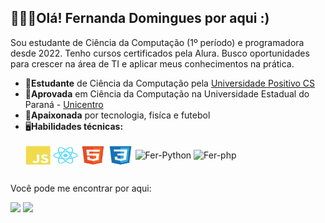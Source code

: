 ## 🙋🏽‍♀️Olá! Fernanda Domingues por aqui :)
Sou estudante de Ciência da Computação (1º período) e programadora desde 2022. Tenho cursos certificados pela Alura. Busco oportunidades para crescer na área de TI e aplicar meus conhecimentos na prática.

- 📑**Estudante** de Ciência da Computação pela [Universidade Positivo CS](https://www.up.edu.br/)
- 💁**Aprovada** em Ciência da Computação na Universidade Estadual do Paraná - [Unicentro](https://www3.unicentro.br/)
- 💟**Apaixonada** por tecnologia, fisíca e futebol
- 🖥️**Habilidades técnicas:**
  <div style="display: inline_block"><br>
  <img align="center" alt="Fer-Js" height="30" width="40" src="https://raw.githubusercontent.com/devicons/devicon/master/icons/javascript/javascript-plain.svg">
  <img align="center" alt="Fer-React" height="30" width="40" src="https://raw.githubusercontent.com/devicons/devicon/master/icons/react/react-original.svg">
  <img align="center" alt="Fer-HTML" height="30" width="40" src="https://raw.githubusercontent.com/devicons/devicon/master/icons/html5/html5-original.svg">
  <img align="center" alt="Fer-CSS" height="30" width="40" src="https://raw.githubusercontent.com/devicons/devicon/master/icons/css3/css3-original.svg">
  <img align="center" alt="Fer-Python" height="30" width="40" src="https://cdn.jsdelivr.net/gh/devicons/devicon@latest/icons/python/python-original.svg">
  <img align="center" alt="Fer-php" height= "50" width= "40" src= "https://cdn.jsdelivr.net/gh/devicons/devicon@latest/icons/php/php-original.svg" />   
    
</div>

##

Você pode me encontrar por aqui:

<dif>
  <a href="https://mail.google.com/mail/u/0/?ogbl#inbox/QgrcJHsbdKLszQbdfLKqRHqFjNnZFrzkbwL"><img src="https://img.shields.io/badge/Gmail-D14836?style=for-the-badge&logo=gmail&logoColor=white="_blank"></a>
  <a href="https://www.linkedin.com/in/fernanda-domingues-santos-0986a9314" target="_blank"><img src="https://img.shields.io/badge/-LinkedIn-%230077B5?style=for-the-badge&logo=linkedin&logoColor=white" target="_blank"></a> 

  </dif>
